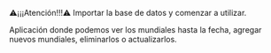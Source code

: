 ⚠️¡¡¡Atención!!!⚠️
Importar la base de datos y comenzar a utilizar.

Aplicación donde podemos ver los mundiales hasta la fecha, agregar nuevos mundiales, eliminarlos o actualizarlos.

